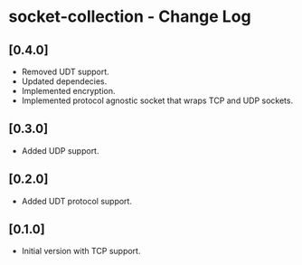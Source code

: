 # socket-collection - Change Log

## [0.4.0]

* Removed UDT support.
* Updated dependecies.
* Implemented encryption.
* Implemented protocol agnostic socket that wraps TCP and UDP sockets.

## [0.3.0]

* Added UDP support.

## [0.2.0]

* Added UDT protocol support.

## [0.1.0]

* Initial version with TCP support.
